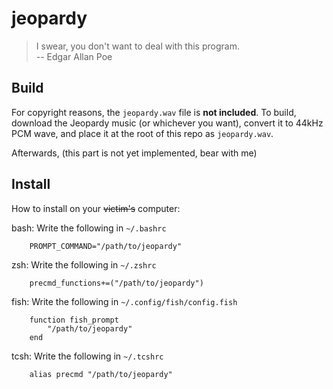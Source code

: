 # jeopardy
> I swear, you don't want to deal with this program.  
>                  -- Edgar Allan Poe

## Build

For copyright reasons, the `jeopardy.wav` file is **not included**. To build, download the Jeopardy music (or whichever you want), convert it to 44kHz PCM wave, and place it at the root of this repo as `jeopardy.wav`.

Afterwards, (this part is not yet implemented, bear with me)

## Install

How to install on your ~~victim's~~ computer:

bash: Write the following in `~/.bashrc`

        PROMPT_COMMAND="/path/to/jeopardy"

zsh: Write the following in `~/.zshrc`

        precmd_functions+=("/path/to/jeopardy")
        
fish: Write the following in `~/.config/fish/config.fish`

        function fish_prompt
            "/path/to/jeopardy"
        end
        
tcsh: Write the following in `~/.tcshrc`

        alias precmd "/path/to/jeopardy"


